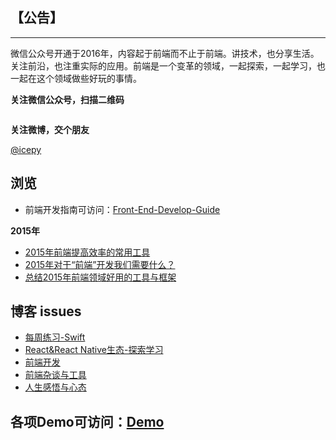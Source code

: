 ## 【公告】
----

微信公众号开通于2016年，内容起于前端而不止于前端。讲技术，也分享生活。关注前沿，也注重实际的应用。前端是一个变革的领域，一起探索，一起学习，也一起在这个领域做些好玩的事情。

**关注微信公众号，扫描二维码**
<div align="center">
<img src="https://raw.githubusercontent.com/icepy/_posts/master/img/weixin.jpg" alt=""/><br>
</div>

**关注微博，交个朋友**

[@icepy](http://weibo.com/2455876310)

## 浏览

- 前端开发指南可访问：[Front-End-Develop-Guide](https://github.com/icepy/Front-End-Develop-Guide)

**2015年**

- [2015年前端提高效率的常用工具](2015年前端提高效率的常用工具.md)
- [2015年对于“前端”开发我们需要什么？](对于“前端”开发我们需要什么？.md)
- [总结2015年前端领域好用的工具与框架](https://github.com/icepy/_posts/issues/19)

## 博客 issues

- [每周练习-Swift](https://github.com/icepy/_posts/labels/%E6%AF%8F%E5%91%A8%E7%BB%83%E4%B9%A0-Swift)
- [React&React Native生态-探索学习](https://github.com/icepy/_posts/labels/React%26React%20Native%E7%94%9F%E6%80%81-%E6%8E%A2%E7%B4%A2%E4%B8%8E%E5%AD%A6%E4%B9%A0)
- [前端开发](https://github.com/icepy/_posts/labels/%E5%89%8D%E7%AB%AF%E5%BC%80%E5%8F%91)
- [前端杂谈与工具](https://github.com/icepy/_posts/labels/%E5%89%8D%E7%AB%AF%E6%9D%82%E8%B0%88%E4%B8%8E%E5%B7%A5%E5%85%B7)
- [人生感悟与心态](https://github.com/icepy/_posts/labels/%E4%BA%BA%E7%94%9F%E6%84%9F%E6%82%9F%E4%B8%8E%E5%BF%83%E6%80%81)

## 各项Demo可访问：[Demo](https://github.com/icepy/_posts/tree/master/demo)
